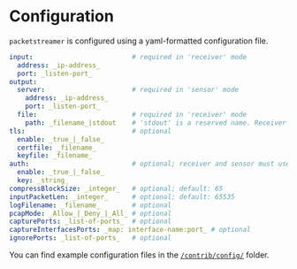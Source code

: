 # Configuration

`packetstreamer` is configured using a yaml-formatted configuration file.

```yaml
input:                         # required in 'receiver' mode
  address: _ip-address_
  port: _listen-port_
output:
  server:                      # required in 'sensor' mode
    address: _ip-address_
    port: _listen-port_
  file:                        # required in 'receiver' mode
    path: _filename_|stdout    # 'stdout' is a reserved name. Receiver will write to stdout
tls:                           # optional
  enable: _true_|_false_
  certfile: _filename_
  keyfile: _filename_
auth:                          # optional; receiver and sensor must use same shared key
  enable: _true_|_false_
  key: _string_
compressBlockSize: _integer_   # optional; default: 65
inputPacketLen: _integer_      # optional; default: 65535
logFilename: _filename_        # optional
pcapMode: _Allow_|_Deny_|_All_ # optional
capturePorts: _list-of-ports_  # optional
captureInterfacesPorts: _map: interface-name:port_ # optional
ignorePorts: _list-of-ports_   # optional
```

You can find example configuration files in the [`/contrib/config/`](https://github.com/deepfence/PacketStreamer/tree/main/contrib/config)
folder.
